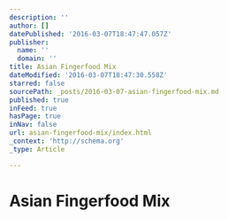 ```yaml
---
description: ''
author: []
datePublished: '2016-03-07T18:47:47.057Z'
publisher:
  name: ''
  domain: ''
title: Asian Fingerfood Mix
dateModified: '2016-03-07T18:47:30.558Z'
starred: false
sourcePath: _posts/2016-03-07-asian-fingerfood-mix.md
published: true
inFeed: true
hasPage: true
inNav: false
url: asian-fingerfood-mix/index.html
_context: 'http://schema.org'
_type: Article

---
```

# Asian Fingerfood Mix